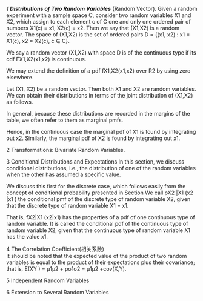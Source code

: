 ***1 Distributions of Two Random Variables***
(Random Vector). Given a random experiment with a sample space C, consider two random variables X1 and X2, which assign to each element c of C one and only one ordered pair of numbers X1(c) = x1, X2(c) = x2. Then we say that (X1,X2) is a random vector. The space of (X1,X2) is the set of ordered pairs D = {(x1, x2) : x1 = X1(c), x2 = X2(c), c ∈ C}.

We say a random vector (X1,X2) with space D is of the continuous type if its cdf FX1,X2(x1,x2) is continuous.

We may extend the definition of a pdf fX1,X2(x1,x2) over R2 by using zero elsewhere. 

Let (X1, X2) be a random vector. Then both X1 and X2 are random variables. We can obtain their distributions in terms of the joint distribution of (X1,X2) as follows.

In general, because these distributions are recorded in the margins of the table, we often refer to them as marginal pmfs.

Hence, in the continuous case the marginal pdf of X1 is found by integrating out x2. Similarly, the marginal pdf of X2 is found by integrating out x1.

2 Transformations: Bivariate Random Variables.  

3 Conditional Distributions and Expectations
In this section, we discuss conditional distributions, i.e., the distribution of one of the random variables when the other has assumed a specific value. 

We discuss this first for the discrete case, which follows easily from the concept of conditional probability presented in Section
We call pX2 |X1 (x2 |x1 ) the conditional pmf of the discrete type of random variable X2, given that the discrete type of random variable X1 = x1.

That is, fX2|X1 (x2|x1) has the properties of a pdf of one continuous type of random variable. It is called the conditional pdf of the continuous type of random variable X2, given that the continuous type of random variable X1 has the value x1. 

4 The Correlation Coefficient(相关系数)   
It should be noted that the expected value of the product of two random variables is equal to the product of their expectations plus their covariance; that is, E(XY ) = μ1μ2 + ρσ1σ2 = μ1μ2 +cov(X,Y).

5 Independent Random Variables   

6 Extension to Several Random Variables





